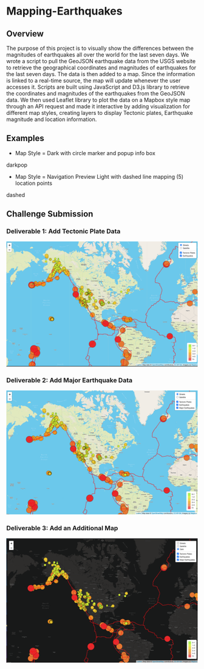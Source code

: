 # Mapping-Earthquakes

## Overview
The purpose of this project is to visually show the differences between the magnitudes of earthquakes all over the world for the last seven days. We wrote a script to pull the GeoJSON earthquake data from the USGS website to retrieve the geographical coordinates and magnitudes of earthquakes for the last seven days. The data is then added to a map. Since the information is linked to a real-time source, the map will update whenever the user accesses it. Scripts are built using JavaScript and D3.js library to retrieve the coordinates and magnitudes of the earthquakes from the GeoJSON data. We then used Leaflet library to plot the data on a Mapbox style map through an API request and made it interactive by adding visualization for different map styles, creating layers to display Tectonic plates, Earthquake magnitude and location information.


## Examples

- Map Style = Dark with circle marker and popup info box

darkpop

- Map Style = Navigation Preview Light with dashed line mapping (5) location points

dashed

## Challenge Submission

### Deliverable 1: Add Tectonic Plate Data

![del1](https://github.com/bikachuuuuuu/Mapping-Earthquakes/blob/main/Earthquake_Challenge/Images/Del1Tectonic.png)

### Deliverable 2: Add Major Earthquake Data

![del2](https://github.com/bikachuuuuuu/Mapping-Earthquakes/blob/main/Earthquake_Challenge/Images/Del2MajorEQ.png)

### Deliverable 3: Add an Additional Map

![del3](https://github.com/bikachuuuuuu/Mapping-Earthquakes/blob/main/Earthquake_Challenge/Images/Del3AddingMapType.png)
